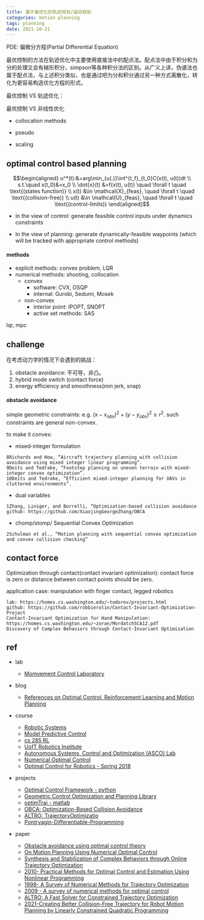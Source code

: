 ```yaml
---
title: 基于最优化的轨迹规划/运动规划 
categories: motion planning
tags: planning
date: 2021-10-21
---
```


PDE: 偏微分方程(Partial Differential Equation)

最优控制的方法在轨迹优化中主要使用直接法中的配点法。配点法中由于积分和为分的处理又会有梯形积分，simpson等各种积分法的区别。从广义上讲，伪谱法也属于配点法，与上述积分类似，也是通过吧为分和积分通过另一种方式离散化，转化为更容易构造优化方程的形式。

最优控制 VS 轨迹优化：

最优控制 VS 非线性优化

- collocation methods
- pseudo

- scaling


## optimal control based planning

$$\begin{aligned}
u^*(t):&=arg\min_{u(.)}\int^{t_f}_{t_0}C(x(t), u(t))dt  \\
s.t.\quad x(t_0)&=x_0   \\
\dot{x}(t) &=f(x(t), u(t))   \quad \forall t  \quad \text{(states function)} \\
x(t) &\in \mathcal{X}_{feas},  \quad \forall t \quad \text{(collision-free)} \\
u(t) &\in \mathcal{U}_{feas},  \quad \forall t \quad \text{(control-limits)} 
\end{aligned}$$

- In the view of control: generate feasible control inputs under dynamics constraints

- In the view of planning: generate dynamically-feasible waypoints (which will be tracked with appropriate control methods)

#### methods

- explicit methods: convex problem,  LQR
- numerical methods: shooting, collocation
    - convex
        - software: CVX, OSQP
        - internal: Gurobi, Sedumi, Mosek
    - non-convex
        - interior point: IPOPT, SNOPT
        - active  set methods: SAS


lqr, mpc

## challenge

在考虑动力学的情况下会遇到的挑战：

1. obstacle avoidance: 不可导，非凸。
2. hybrid mode switch (contact force)
3. energy efficiency and smoothness(min jerk, snap)

#### obstacle avoidance

simple geometric constraints: e.g. $(x-x_{obs})^2+(y-y_{obs})^2\geq r^2$. such constraints are general non-convex.

to make it convex:

- mixed-integer formulation

```
8Richards and How, “Aircraft trajectory planning with collision avoidance using mixed integer linear programming”.
9Deits and Tedrake, “Footstep planning on uneven terrain with mixed-integer convex optimization”.
10Deits and Tedrake, “Efficient mixed-integer planning for UAVs in cluttered environments”.
```

- dual variables

```
1Zhang, Liniger, and Borrelli, “Optimization-based collision avoidance
github: https://github.com/XiaojingGeorgeZhang/OBCA
```

- chomp/stomp/ Sequential Convex Optimization

```
2Schulman et al., “Motion planning with sequential convex optimization and convex collision checking”
```

## contact force

Optimization through contact(contact invariant optimization): contact force is zero or distance between contact points should be zero.

application case: manipulation with finger contact, legged robotics

```
lab: https://homes.cs.washington.edu/~todorov/projects.html
github: https://github.com/robbierolin/Contact-Invariant-Optimization-Project
Contact-Invariant Optimization for Hand Manipulation: https://homes.cs.washington.edu/~zoran/MordatchSCA12.pdf
Discovery of Complex Behaviors through Contact-Invariant Optimization
```




## ref

- lab
    - [Momvement Control Laboratory](https://homes.cs.washington.edu/~todorov/index.php?video=TassaICRA14&paper=Tassa,%20ICRA%202014)

- blog
    - [References on Optimal Control, Reinforcement Learning and Motion Planning](https://github.com/eleurent/phd-bibliography)

- course
    - [Robotic Systems](https://motion.cs.illinois.edu/RoboticSystems/)
    - [Model Predictive Control](http://cse.lab.imtlucca.it/~bemporad/mpc_course.html)
    - [cs 285 RL](http://rail.eecs.berkeley.edu/deeprlcourse-fa19/)
    - [UofT Robotics Institute](https://www.cs.toronto.edu/~florian/)
    - [Autonomous Systems, Control and Optimization (ASCO) Lab](https://asco.lcsr.jhu.edu/courses/)
    - [Numerical Optimal Control](https://www.syscop.de/teaching/ss2020/numerical-optimal-control-online)
    - [Optimal Control for Robotics - Spring 2018](https://github.com/MatthewPeterKelly/ME149_Spring2018)
- projects
    
    - [Optimal Control Framework - python](https://github.com/jhu-asco/optimal_control_framework)
    - [Geometric Control Optimization and Planning Library](https://github.com/jhu-asco/gcop)
    - [optimTraj - matlab](https://github.com/MatthewPeterKelly/OptimTraj)
    - [OBCA: Optimization-Based Collision Avoidance](https://github.com/XiaojingGeorgeZhang/OBCA)
    - [ALTRO: TrajectoryOptimizatio](https://github.com/RoboticExplorationLab/TrajectoryOptimization.jl)
    - [Pontryagin-Differentiable-Programming](https://github.com/wanxinjin/Pontryagin-Differentiable-Programming)
- paper
    - [Obstacle avoidance using optimal control theory](https://www.semanticscholar.org/paper/Obstacle-avoidance-using-optimal-control-theory-Hagenaars/7fc04bb7953ad69efdfe00721f589dce60e69f5f)
    - [On Motion Planning Using Numerical Optimal Control](http://liu.diva-portal.org/smash/get/diva2:1318297/FULLTEXT01.pdf)
    - [Synthesis and Stabilization of Complex Behaviors through Online Trajectory Optimization](https://homes.cs.washington.edu/~todorov/papers/TassaIROS12.pdf)
    - [2010- Practical Methods for Optimal Control and Estimation Using Nonlinear Programming]()
    - [1998- A Survey of Numerical Methods for Trajectory Optimization]()
    - [2009 - A survey of numerical methods for optimal control]()
    - [ALTRO: A Fast Solver for Constrained Trajectory Optimization](https://roboticexplorationlab.org/papers/altro-iros.pdf)
    - [2021-Creating Better Collision-Free Trajectory for Robot Motion Planning by Linearly Constrained Quadratic Programming](https://www.frontiersin.org/articles/10.3389/fnbot.2021.724116/full)